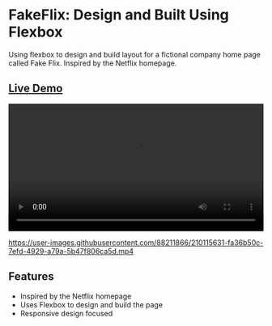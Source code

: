 # FakeFlix: Design and Built Using Flexbox
Using flexbox to design and build layout for a fictional company home page called Fake Flix. Inspired by the Netflix homepage.

## <a href="https://daryldelrosario.github.io/company-home-page/">Live Demo</a>   

<kbd><video src="./mp4/live-demo.mp4" controls width="100%"></kbd>   


https://user-images.githubusercontent.com/88211866/210115631-fa36b50c-7efd-4929-a79a-5b47f806ca5d.mp4


## Features
* Inspired by the Netflix homepage
* Uses Flexbox to design and build the page
* Responsive design focused
